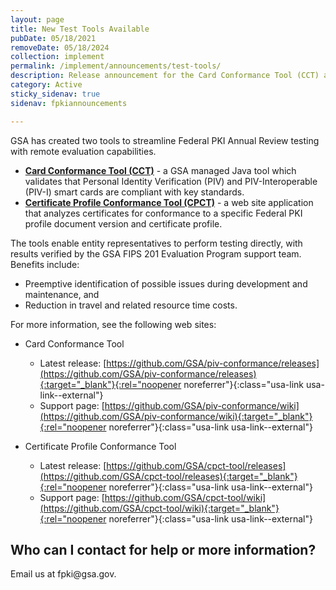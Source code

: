 ```yaml
---
layout: page
title: New Test Tools Available
pubDate: 05/18/2021
removeDate: 05/18/2024
collection: implement
permalink: /implement/announcements/test-tools/
description: Release announcement for the Card Conformance Tool (CCT) and Certificate Profile Conformance Tool (CPCT).
category: Active
sticky_sidenav: true
sidenav: fpkiannouncements

---
```


GSA has created two tools to streamline Federal PKI Annual Review testing with remote evaluation capabilities.

-	[**Card Conformance Tool (CCT)**](https://github.com/GSA/piv-conformance/releases) - a GSA managed Java tool which validates that Personal Identity Verification (PIV) and PIV-Interoperable (PIV-I) smart cards are compliant with key standards.
-	[**Certificate Profile Conformance Tool (CPCT)**](https://github.com/GSA/cpct-tool/releases/) - a web site application that analyzes certificates for conformance to a specific Federal PKI profile document version and certificate profile.
  
The tools enable entity representatives to perform testing directly, with results verified by the GSA FIPS 201 Evaluation Program support team. Benefits include:
-	Preemptive identification of possible issues during development and maintenance, and 
-	Reduction in travel and related resource time costs.

For more information, see the following web sites:
-	Card Conformance Tool 
     - Latest release: [https://github.com/GSA/piv-conformance/releases](https://github.com/GSA/piv-conformance/releases){:target="_blank"}{:rel="noopener noreferrer"}{:class="usa-link usa-link--external"} 
     - Support page: [https://github.com/GSA/piv-conformance/wiki](https://github.com/GSA/piv-conformance/wiki){:target="_blank"}{:rel="noopener noreferrer"}{:class="usa-link usa-link--external"} 

- Certificate Profile Conformance Tool 
     - Latest release: [https://github.com/GSA/cpct-tool/releases](https://github.com/GSA/cpct-tool/releases){:target="_blank"}{:rel="noopener noreferrer"}{:class="usa-link usa-link--external"} 
     - Support page: [https://github.com/GSA/cpct-tool/wiki](https://github.com/GSA/cpct-tool/wiki){:target="_blank"}{:rel="noopener noreferrer"}{:class="usa-link usa-link--external"}  

## Who can I contact for help or more information?
Email us at <span>fpki</span><span>@</span><span>gsa</span><span>.</span><span>gov</span>.
